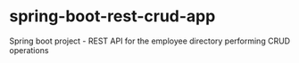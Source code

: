 # spring-boot-rest-crud-app
Spring boot project - REST API for the employee directory performing CRUD operations
